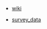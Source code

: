 

* [wiki](https://meg.web.psi.ch/wiki/index.php/PTC_Survey)


* [survey_data](https://1drv.ms/u/s!AiW3cYohqwCIoWpjzSFXgEByvIs8?e=5SBLod)
